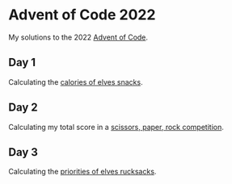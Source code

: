 # Advent of Code 2022
My solutions to the 2022 [Advent of Code](https://adventofcode.com).

## Day 1
Calculating the [calories of elves snacks](https://adventofcode.com/2022/day/1).

## Day 2
Calculating my total score in a [scissors, paper, rock competition](https://adventofcode.com/2022/day/2).

## Day 3
Calculating the [priorities of elves rucksacks](https://adventofcode.com/2022/day/2).